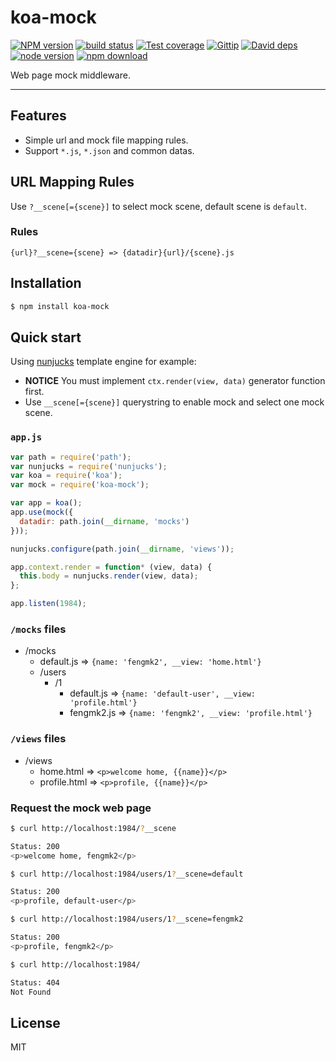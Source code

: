 koa-mock
=======

[![NPM version][npm-image]][npm-url]
[![build status][travis-image]][travis-url]
[![Test coverage][coveralls-image]][coveralls-url]
[![Gittip][gittip-image]][gittip-url]
[![David deps][david-image]][david-url]
[![node version][node-image]][node-url]
[![npm download][download-image]][download-url]

[npm-image]: https://img.shields.io/npm/v/koa-mock.svg?style=flat-square
[npm-url]: https://npmjs.org/package/koa-mock
[travis-image]: https://img.shields.io/travis/koajs/koa-mock.svg?style=flat-square
[travis-url]: https://travis-ci.org/koajs/koa-mock
[coveralls-image]: https://img.shields.io/coveralls/koajs/koa-mock.svg?style=flat-square
[coveralls-url]: https://coveralls.io/r/koajs/koa-mock?branch=master
[gittip-image]: https://img.shields.io/gittip/fengmk2.svg?style=flat-square
[gittip-url]: https://www.gittip.com/fengmk2/
[david-image]: https://img.shields.io/david/koajs/koa-mock.svg?style=flat-square
[david-url]: https://david-dm.org/koajs/koa-mock
[node-image]: https://img.shields.io/badge/node.js-%3E=_0.10-green.svg?style=flat-square
[node-url]: http://nodejs.org/download/
[download-image]: https://img.shields.io/npm/dm/koa-mock.svg?style=flat-square
[download-url]: https://npmjs.org/package/koa-mock

Web page mock middleware.

---

## Features

- Simple url and mock file mapping rules.
- Support `*.js`, `*.json` and common datas.


## URL Mapping Rules

Use `?__scene[={scene}]` to select mock scene, default scene is `default`.

### Rules

```
{url}?__scene={scene} => {datadir}{url}/{scene}.js
```

## Installation

```bash
$ npm install koa-mock
```

## Quick start

Using [nunjucks] template engine for example:

- **NOTICE** You must implement `ctx.render(view, data)` generator function first.
- Use `__scene[={scene}]` querystring to enable mock and select one mock scene.

### `app.js`

```js
var path = require('path');
var nunjucks = require('nunjucks');
var koa = require('koa');
var mock = require('koa-mock');

var app = koa();
app.use(mock({
  datadir: path.join(__dirname, 'mocks')
}));

nunjucks.configure(path.join(__dirname, 'views'));

app.context.render = function* (view, data) {
  this.body = nunjucks.render(view, data);
};

app.listen(1984);
```

### `/mocks` files

- /mocks
  - default.js => `{name: 'fengmk2', __view: 'home.html'}`
  - /users
    - /1
      - default.js => `{name: 'default-user', __view: 'profile.html'}`
      - fengmk2.js => `{name: 'fengmk2', __view: 'profile.html'}`

### `/views` files

- /views
  - home.html => `<p>welcome home, {{name}}</p>`
  - profile.html => `<p>profile, {{name}}</p>`

### Request the mock web page

```bash
$ curl http://localhost:1984/?__scene

Status: 200
<p>welcome home, fengmk2</p>

$ curl http://localhost:1984/users/1?__scene=default

Status: 200
<p>profile, default-user</p>

$ curl http://localhost:1984/users/1?__scene=fengmk2

Status: 200
<p>profile, fengmk2</p>

$ curl http://localhost:1984/

Status: 404
Not Found
```


## License

MIT


[nunjucks]: https://github.com/mozilla/nunjucks
